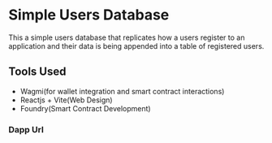 # Simple Users Database

This a simple users database that replicates how a users register to an application and their data is being appended into a table of registered users.

## Tools Used

- Wagmi(for wallet integration and smart contract interactions)
- Reactjs + Vite(Web Design)
- Foundry(Smart Contract Development)

### Dapp Url
